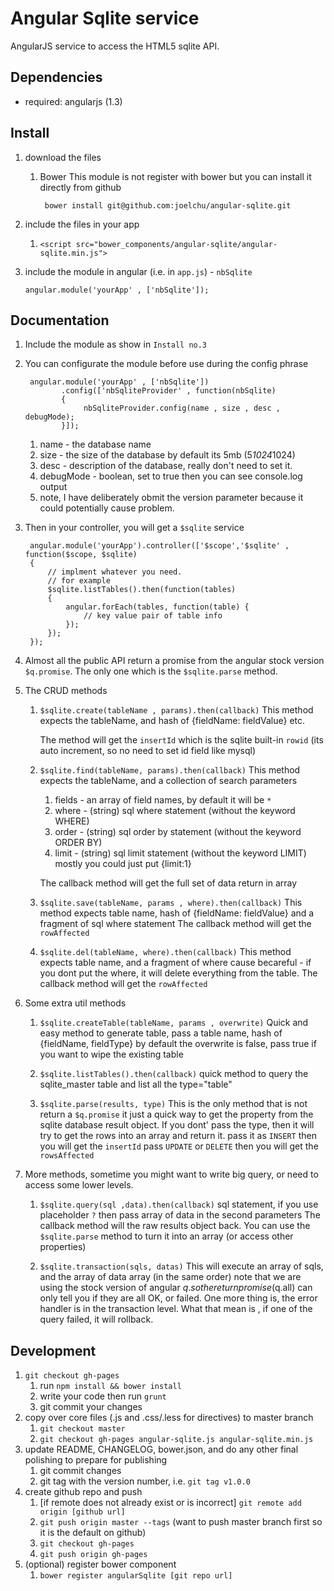 # Angular Sqlite service 

AngularJS service to access the HTML5 sqlite API.

## Dependencies
- required:
	angularjs (1.3)


## Install

1. download the files

    1. Bower
        This module is not register with bower but you can install it directly from github 
		
            bower install git@github.com:joelchu/angular-sqlite.git 

2. include the files in your app
	
    1. `<script src="bower_components/angular-sqlite/angular-sqlite.min.js">`
    
3. include the module in angular (i.e. in `app.js`) - `nbSqlite`

    `angular.module('yourApp' , ['nbSqlite']);`

## Documentation

1. Include the module as show in `Install no.3` 

2. You can configurate the module before use during the config phrase


        angular.module('yourApp' , ['nbSqlite'])
               .config(['nbSqliteProvider' , function(nbSqlite)
               {            
                    nbSqliteProvider.config(name , size , desc , debugMode);
               }]);


    1. name - the database name 
    2. size - the size of the database by default its 5mb (5*1024*1024)
    3. desc - description of the database, really don't need to set it.
    4. debugMode - boolean, set to true then you can see console.log output 
    5. note, I have deliberately obmit the version parameter because it could potentially cause problem. 
    
3. Then in your controller, you will get a `$sqlite` service

        angular.module('yourApp').controller(['$scope','$sqlite' , function($scope, $sqlite)
        {
            // implment whatever you need.
            // for example
            $sqlite.listTables().then(function(tables)
            {
                angular.forEach(tables, function(table) {
                    // key value pair of table info 
                });
            });
        });

4. Almost all the public API return a promise from the angular stock version `$q.promise`. The only one which is the `$sqlite.parse` method.

5. The CRUD methods

    1. `$sqlite.create(tableName , params).then(callback)`
        This method expects the tableName, and hash of {fieldName: fieldValue} etc.
        
        The method will get the `insertId` which is the sqlite built-in `rowid` (its auto increment, so no need to set id field like mysql)  
        
    2. `$sqlite.find(tableName, params).then(callback)`
        This method expects the tableName, and a collection of search parameters
        1. fields - an array of field names, by default it will be `*`
        2. where - (string) sql where statement (without the keyword WHERE)
        3. order - (string) sql order by statement (without the keyword ORDER BY)
        4. limit - (string) sql limit statement (without the keyword LIMIT) mostly you could just put {limit:1} 
    
        The callback method will get the full set of data return in array 
    
    3. `$sqlite.save(tableName, params , where).then(callback)` 
        This method expects table name, hash of {fieldName: fieldValue} and a fragment of sql where statement 
        The callback method will get the `rowAffected` 
        
    4. `$sqlite.del(tableName, where).then(callback)`
        This method expects table name, and a fragment of where cause 
        becareful - if you dont put the where, it will delete everything from the table.
        The callback method will get the `rowAffected`  
        
6. Some extra util methods 

    1. `$sqlite.createTable(tableName, params , overwrite)`
        Quick and easy method to generate table, pass a table name, hash of {fieldName, fieldType}
        by default the overwrite is false, pass true if you want to wipe the existing table
        
    2. `$sqlite.listTables().then(callback)`
        quick method to query the sqlite_master table and list all the type="table"
        
    
    3. `$sqlite.parse(results, type)` 
        This is the only method that is not return a `$q.promise` it just a quick way to get the property 
        from the sqlite database result object.
        If you dont' pass the type, then it will try to get the rows into an array and return it. 
        pass it as `INSERT` then you will get the `insertId`
        pass `UPDATE` or `DELETE` then you will get the `rowsAffected`
    
7. More methods, sometime you might want to write big query, or need to access some lower levels.

    1. `$sqlite.query(sql ,data).then(callback)`
        sql statement, if you use placeholder `?` then pass array of data in the second parameters
        The callback method will the raw results object back. You can use the `$sqlite.parse` method to 
        turn it into an array (or access other properties) 
        
        
    2. `$sqlite.transaction(sqls, datas)`
        This will execute an array of sqls, and the array of data array (in the same order)
        note that we are using the stock version of angular $q. so the return promise ($q.all) can only tell you 
        if they are all OK, or failed. One more thing is, the error handler is in the transaction level. 
        What that mean is , if one of the query failed, it will rollback. 

## Development

1. `git checkout gh-pages`
	1. run `npm install && bower install`
	2. write your code then run `grunt`
	3. git commit your changes
2. copy over core files (.js and .css/.less for directives) to master branch
	1. `git checkout master`
	2. `git checkout gh-pages angular-sqlite.js angular-sqlite.min.js`
3. update README, CHANGELOG, bower.json, and do any other final polishing to prepare for publishing
	1. git commit changes
	2. git tag with the version number, i.e. `git tag v1.0.0`
4. create github repo and push
	1. [if remote does not already exist or is incorrect] `git remote add origin [github url]`
	2. `git push origin master --tags` (want to push master branch first so it is the default on github)
	3. `git checkout gh-pages`
	4. `git push origin gh-pages`
5. (optional) register bower component
	1. `bower register angularSqlite [git repo url]`
